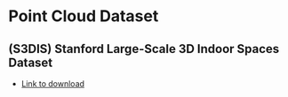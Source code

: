 # Point Cloud Dataset

## (S3DIS) Stanford Large-Scale 3D Indoor Spaces Dataset

* [Link to download](https://drive.google.com/drive/folders/0BweDykwS9vIoUG5nNGRjQmFLTGM?resourcekey=0-dHhRVxB0LDUcUVtASUIgTQ) 
